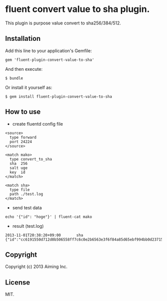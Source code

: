 # fluent convert value to sha plugin.

This plugin is purpose value convert to sha256/384/512.

## Installation

Add this line to your application's Gemfile:

    gem 'fluent-plugin-convert-value-to-sha'

And then execute:

    $ bundle

Or install it yourself as:

    $ gem install fluent-plugin-convert-value-to-sha

## How to use

- create fluentd config file

```
<source>
  type forward
  port 24224
</source>

<match mako>
  type convert_to_sha
  sha  256
  salt uge
  key  id
</match>

<match sha>
  type file
  path ./test.log
</match>
```

- send test data

```
echo '{"id": "hoge"}' | fluent-cat mako
```

- result (test.log)

```
2013-11-01T20:38:20+09:00       sha     {"id":"cc6191550d712d0b506558ff7c6c0e2b6563e3f6f84a85d65ebf994bb0d23715"}
```

## Copyright

Copyright (c) 2013 Aiming Inc.

## License

MIT.
